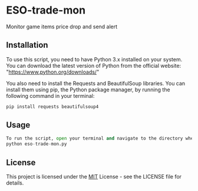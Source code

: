 # ESO-trade-mon
Monitor game items price drop and send alert

## Installation

To use this script, you need to have Python 3.x installed on your system. You can download the latest version of Python from the official website: "https://www.python.org/downloads/"

You also need to install the Requests and BeautifulSoup libraries. You can install them using pip, the Python package manager, by running the following command in your terminal:

```bash
pip install requests beautifulsoup4
```

## Usage

```python
To run the script, open your terminal and navigate to the directory where the eso-trade-mon.py file is located. Then run the following command:
python eso-trade-mon.py
```
## License
This project is licensed under the [MIT](https://choosealicense.com/licenses/mit/) License - see the LICENSE file for details.
